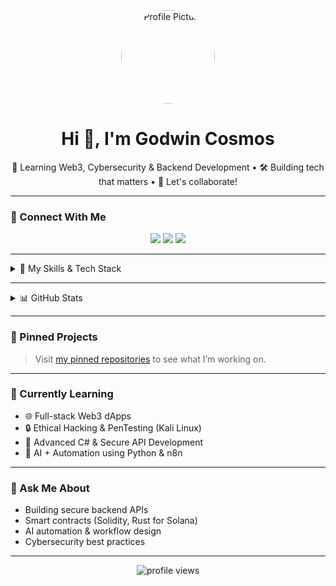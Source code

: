 <!-- Profile Image -->
<p align="center">
  <img src="https://avatars.githubusercontent.com/u/your-user-id?v=4" width="150" style="border-radius:50%;" alt="Profile Picture">
</p>

<h1 align="center">Hi 👋, I'm Godwin Cosmos</h1>
<p align="center">
  🌱 Learning Web3, Cybersecurity & Backend Development • 🛠 Building tech that matters • 💬 Let's collaborate!
</p>

---

### 🔗 Connect With Me
<p align="center">
  <a href="mailto:your-email@example.com"><img src="https://img.shields.io/badge/Gmail-D14836?style=for-the-badge&logo=gmail&logoColor=white" /></a>
  <a href="https://linkedin.com/in/your-link" target="_blank"><img src="https://img.shields.io/badge/LinkedIn-blue?style=for-the-badge&logo=linkedin&logoColor=white" /></a>
  <a href="https://twitter.com/yourhandle"><img src="https://img.shields.io/badge/Twitter-1DA1F2?style=for-the-badge&logo=twitter&logoColor=white" /></a>
</p>

---

<details>
<summary>🚀 My Skills & Tech Stack</summary>

### Languages:
![C#](https://img.shields.io/badge/C%23-239120?style=for-the-badge&logo=c-sharp&logoColor=white)
![Rust](https://img.shields.io/badge/Rust-000000?style=for-the-badge&logo=rust&logoColor=white)
![Solidity](https://img.shields.io/badge/Solidity-363636?style=for-the-badge&logo=solidity&logoColor=white)
![JavaScript](https://img.shields.io/badge/JavaScript-323330?style=for-the-badge&logo=javascript&logoColor=F7DF1E)
![Python](https://img.shields.io/badge/Python-3670A0?style=for-the-badge&logo=python&logoColor=ffdd54)

### Tools & Platforms:
![VS Code](https://img.shields.io/badge/VS%20Code-007ACC?style=for-the-badge&logo=visual-studio-code&logoColor=white)
![Node.js](https://img.shields.io/badge/Node.js-339933?style=for-the-badge&logo=nodedotjs&logoColor=white)
![Git](https://img.shields.io/badge/Git-F05032?style=for-the-badge&logo=git&logoColor=white)
![Linux](https://img.shields.io/badge/Linux-FCC624?style=for-the-badge&logo=linux&logoColor=black)
![Kali](https://img.shields.io/badge/Kali%20Linux-557C94?style=for-the-badge&logo=kalilinux&logoColor=white)

</details>

---

<details>
<summary>📊 GitHub Stats</summary>

### 📈 My GitHub Contribution Charts

![GitHub Stats](https://github-readme-stats.vercel.app/api?username=Indispensable-hub&show_icons=true&theme=radical&hide_border=true)
![Top Languages](https://github-readme-stats.vercel.app/api/top-langs/?username=Indispensable-hub&layout=compact&theme=radical&hide_border=true)

![GitHub Streak](https://streak-stats.demolab.com?user=Indispensable-hub&theme=radical&hide_border=true)

</details>

---

### 📌 Pinned Projects

> Visit [my pinned repositories](https://github.com/Indispensable-hub?tab=repositories) to see what I’m working on.

---

### 🧠 Currently Learning

- 🌐 Full-stack Web3 dApps
- 🔒 Ethical Hacking & PenTesting (Kali Linux)
- 🧰 Advanced C# & Secure API Development
- 🤖 AI + Automation using Python & n8n

---

### 💬 Ask Me About

- Building secure backend APIs  
- Smart contracts (Solidity, Rust for Solana)  
- AI automation & workflow design  
- Cybersecurity best practices

---

<p align="center">
  <img src="https://komarev.com/ghpvc/?username=Indispensable-hub&label=Profile%20views&color=0e75b6&style=flat" alt="profile views" />
</p>

